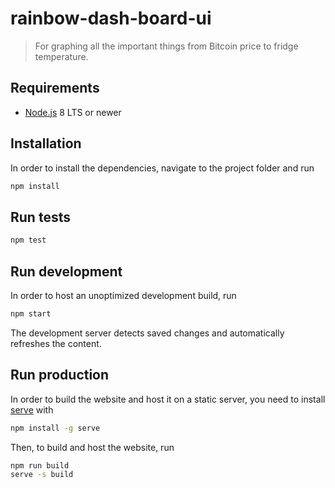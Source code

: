 # rainbow-dash-board-ui

> For graphing all the important things from Bitcoin price to fridge temperature.

## Requirements

* [Node.js](https://nodejs.org/en/) 8 LTS or newer

## Installation

In order to install the dependencies, navigate to the project folder and run

```bash
npm install
```

## Run tests

```bash
npm test
```

## Run development

In order to host an unoptimized development build, run

```bash
npm start
```

The development server detects saved changes and automatically refreshes the content.

## Run production

In order to build the website and host it on a static server, you need to install [serve](https://github.com/zeit/serve) with

```bash
npm install -g serve
```

Then, to build and host the website, run

```bash
npm run build
serve -s build
```
